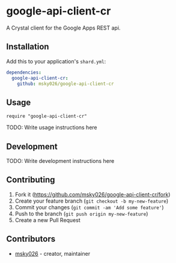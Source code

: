 # google-api-client-cr

A Crystal client for the Google Apps REST api.

## Installation

Add this to your application's `shard.yml`:

```yaml
dependencies:
  google-api-client-cr:
    github: msky026/google-api-client-cr
```

## Usage

```crystal
require "google-api-client-cr"
```

TODO: Write usage instructions here

## Development

TODO: Write development instructions here

## Contributing

1. Fork it (<https://github.com/msky026/google-api-client-cr/fork>)
2. Create your feature branch (`git checkout -b my-new-feature`)
3. Commit your changes (`git commit -am 'Add some feature'`)
4. Push to the branch (`git push origin my-new-feature`)
5. Create a new Pull Request

## Contributors

- [msky026](https://github.com/msky026) - creator, maintainer
